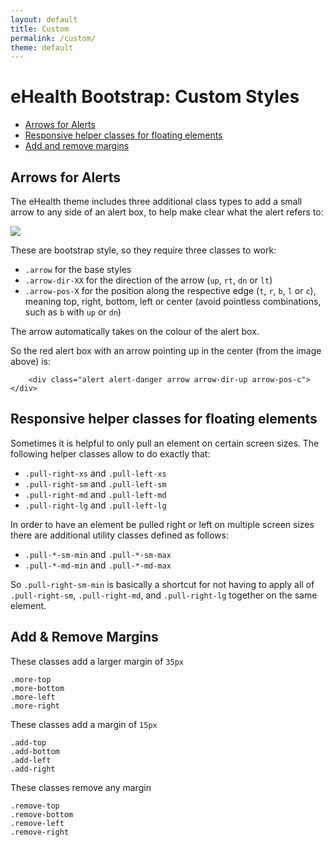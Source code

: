 ```yaml
---
layout: default
title: Custom
permalink: /custom/
theme: default
---
```


# eHealth Bootstrap: Custom Styles

- [Arrows for Alerts](#arrows-for-alerts)
- [Responsive helper classes for floating elements](#responsive-helper-classes-for-floating-elements)
- [Add and remove margins](#add-and-remove-margins)

## Arrows for Alerts

The eHealth theme includes three additional class types to add a small arrow to any side of an alert box, to help make clear what the alert refers to:

![]({{site.url}}screenshots/alert-arrow.png)

These are bootstrap style, so they require three classes to work:

  - `.arrow` for the base styles
  - `.arrow-dir-XX` for the direction of the arrow (`up`, `rt`, `dn` or `lt`)
  - `.arrow-pos-X` for the position along the respective edge (`t`, `r`, `b`, `l` or `c`), meaning top, right, bottom, left or center (avoid pointless combinations, such as `b` with `up` or `dn`)

The arrow automatically takes on the colour of the alert box.

So the red alert box with an arrow pointing up in the center (from the image above) is:

````
    <div class="alert alert-danger arrow arrow-dir-up arrow-pos-c"></div>
````

## Responsive helper classes for floating elements

Sometimes it is helpful to only pull an element on certain screen sizes. The
following helper classes allow to do exactly that:

  - `.pull-right-xs` and `.pull-left-xs`
  - `.pull-right-sm` and `.pull-left-sm`
  - `.pull-right-md` and `.pull-left-md`
  - `.pull-right-lg` and `.pull-left-lg`

In order to have an element be pulled right or left on multiple screen sizes
there are additional utility classes defined as follows:

  - `.pull-*-sm-min` and `.pull-*-sm-max`
  - `.pull-*-md-min` and `.pull-*-md-max`

So `.pull-right-sm-min` is basically a shortcut for not having to apply all of
`.pull-right-sm`, `.pull-right-md`, and `.pull-right-lg` together on the same
element.


## Add & Remove Margins

These classes add a larger margin of `35px`

```
.more-top
.more-bottom
.more-left
.more-right
```

These classes add a margin of `15px`

```
.add-top
.add-bottom
.add-left
.add-right
```

These classes remove any margin

```
.remove-top
.remove-bottom
.remove-left 
.remove-right
```

